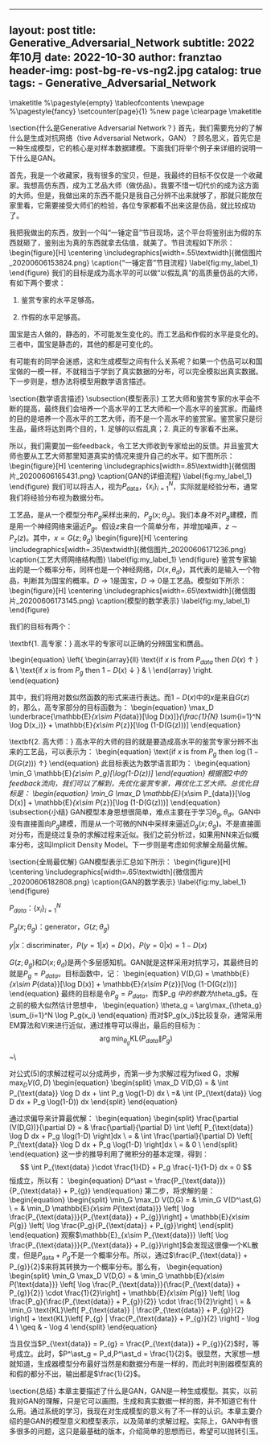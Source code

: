 
---
layout:     post
title:      Generative_Adversarial_Network
subtitle:   2022年10月
date:       2022-10-30
author:     franztao
header-img: post-bg-re-vs-ng2.jpg
catalog: true
tags:
    - Generative_Adversarial_Network
---
            

\maketitle
%\pagestyle{empty}
\tableofcontents
\newpage
%\pagestyle{fancy}
\setcounter{page}{1} %new page
\clearpage
\maketitle

\section{什么是Generative Adversarial Network？}
首先，我们需要充分的了解什么是生成对抗网络（tive Adversarial Network，GAN）？顾名思义，首先它是一种生成模型，它的核心是对样本数据建模。下面我们将举个例子来详细的说明一下什么是GAN。

首先，我是一个收藏家，我有很多的宝贝，但是，我最终的目标不仅仅是一个收藏家。我想高仿东西，成为工艺品大师（做仿品）。我要不惜一切代价的成为这方面的大师。但是，我做出来的东西不能只是我自己分辨不出来就够了，那就只能放在家里看，它需要接受大师们的检验，各位专家都看不出来这是仿品，就比较成功了。

我把我做出的东西，放到一个叫“一锤定音”节目现场，这个平台将鉴别出为假的东西就砸了，鉴别出为真的东西就拿去估值，就美了。节目流程如下所示：
\begin{figure}[H]
    \centering
    \includegraphics[width=.55\textwidth]{微信图片_20200606153824.png}
    \caption{“一锤定音”节目流程}
    \label{fig:my_label_1}
\end{figure}
我们的目标是成为高水平的可以做“以假乱真”的高质量仿品的大师，有如下两个要求：

1. 鉴赏专家的水平足够高。

2. 作假的水平足够高。

国宝是古人做的，静态的，不可能发生变化的。而工艺品和作假的水平是变化的。三者中，国宝是静态的，其他的都是可变化的。

有可能有的同学会迷惑，这和生成模型之间有什么关系呢？如果一个仿品可以和国宝做的一模一样，不就相当于学到了真实数据的分布，可以完全模拟出真实数据。下一步则是，想办法将模型用数学语言描述。

\section{数学语言描述}
\subsection{模型表示}
工艺大师和鉴赏专家的水平会不断的提高，最终我们会培养一个高水平的工艺大师和一个高水平的鉴赏家。而最终的目的是培养一个高水平的工艺大师，而不是一个高水平的鉴赏家。鉴赏家只是衍生品，最终将达到两个目的，1. 足够的以假乱真；2. 真正的专家看不出来。

所以，我们需要加一些feedback，令工艺大师收到专家给出的反馈。并且鉴赏大师也要从工艺大师那里知道真实的情况来提升自己的水平。如下图所示：
\begin{figure}[H]
    \centering
    \includegraphics[width=.85\textwidth]{微信图片_20200606165431.png}
    \caption{GAN的详细流程}
    \label{fig:my_label_1}
\end{figure}
我们可以将古人，视为$P_{\text{data}}$，$\{x_i\}_{i=1}^N$，实际就是经验分布，通常我们将经验分布视为数据分布。

工艺品，是从一个模型分布$P_g$采样出来的，$P_g(x;\theta_g)$。我们本身不对$P_g$建模，而是用一个神经网络来逼近$P_g$。假设$z$来自一个简单分布，并增加噪声，$z\sim P_z(z)$。其中，$x=G(z;\theta_g)$
\begin{figure}[H]
    \centering
    \includegraphics[width=.35\textwidth]{微信图片_20200606171236.png}
    \caption{工艺大师网络结构图}
    \label{fig:my_label_1}
\end{figure}
鉴赏专家输出的是一个概率分布，同样也是一个神经网络，$D(x,\theta_d)$，其代表的是输入一个物品，判断其为国宝的概率。$D\to 1$是国宝，$D\to 0$是工艺品。模型如下所示：
\begin{figure}[H]
    \centering
    \includegraphics[width=.65\textwidth]{微信图片_20200606173145.png}
    \caption{模型的数学表示}
    \label{fig:my_label_1}
\end{figure}

我们的目标有两个：

\textbf{1. 高专家：}
高水平的专家可以正确的分辨国宝和赝品。

\begin{equation}
    \left\{
    \begin{array}{ll}
      \text{if $x$ is from $P_{data}$ then $D(x)$ $\uparrow$ } & \\
      \text{if $x$ is from $P_{g}$ then $1-D(x)$ $\downarrow$ } & \\
    \end{array}
    \right.
\end{equation}

其中，我们将用对数似然函数的形式来进行表达。而$1-D(x)$中的$x$是来自$G(z)$的，那么，高专家部分的目标函数为：
\begin{equation}
    \max_D \underbrace{\mathbb{E}_{x\sim P_{data}}[\log D(x)]}_{\frac{1}{N} \sum_{i=1}^N \log D(x_i)} +  \mathbb{E}_{x\sim P_{z}}[\log (1-D(G(z)))]
\end{equation}

\textbf{2. 高大师：}
高水平的大师的目的就是要造成高水平的鉴赏专家分辨不出来的工艺品，可以表示为：
\begin{equation}
    \text{if $x$ is from $P_g$ then $\log(1-D(G(z)))$ $\uparrow$}
\end{equation}
此目标表达为数学语言即为：
\begin{equation}
    \min_G \mathbb{E}_{z\sim P_g}[\log(1-D(z))]
\end{equation}
根据图2中的feedback流向，我们可以了解到，先优化鉴赏专家，再优化工艺大师。总优化目标是：
\begin{equation}
    \min_G \max_D \mathbb{E}_{x\sim P_{data}}[\log D(x)] + \mathbb{E}_{x\sim P_{z}}[\log (1-D(G(z)))]
\end{equation}
\subsection{小结}
GAN模型本身思想很简单，难点主要在于学习$\theta_g,\theta_d$。GAN中没有直接面向$P_g$建模，而是从一个可微的NN中采样来逼近$D_g(x;\theta_g)$。不是直接面对分布，而是绕过复杂的求解过程来近似。我们之前分析过，如果用NN来近似概率分布，这叫Implicit Density Model。下一步则是考虑如何求解全局最优解。

\section{全局最优解}
GAN模型表示汇总如下所示：
\begin{figure}[H]
    \centering
    \includegraphics[width=.65\textwidth]{微信图片_20200606182808.png}
    \caption{GAN的数学表示}
    \label{fig:my_label_1}
\end{figure}

$P_{data}$：$\{x_i\}_{i=1}^N$

$P_g(x;\theta_g)$：generator，$G(z;\theta_g)$

$y|x$：discriminater，$P(y=1|x)=D(x)$，$P(y=0|x)=1-D(x)$

$G(z;\theta_g)$和$D(x;\theta_d)$是两个多层感知机。GAN就是这样采用对抗学习，其最终目的就是$P_g = P_{data}$。目标函数中，记：
\begin{equation}
    V(D,G) = \mathbb{E}_{x\sim P_{data}}[\log D(x)] + \mathbb{E}_{x\sim P_{z}}[\log (1-D(G(z)))]
\end{equation}
最终的目标是令$P_g = P_{data}$，而$P_g $中的参数为$\theta_g$。在之前的极大似然估计思想中，
\begin{equation}
    \theta_g = \arg\max_{\theta_g} \sum_{i=1}^N \log P_g(x_i)
\end{equation}
而对$P_g(x_i)$比较复杂，通常采用EM算法和VI来进行近似，通过推导可以得出，最后的目标为：
$$\arg\min_{\theta_g} \text{KL}(P_{data}\|P_g)$$

~\\

对公式(5)的求解过程可以分成两步，而第一步为求解过程为fixed G，求解$\max_D V(G,D)$
\begin{equation}
    \begin{split}
        \max_D V(D,G) = & \int P_{\text{data}} \log D dx + \int P_g \log(1-D) dx \\
        =& \int (P_{\text{data}} \log D dx + P_g \log(1-D)) dx
    \end{split}
\end{equation}

通过求偏导来计算最优解：
\begin{equation}
    \begin{split}
        \frac{\partial (V(D,G))}{\partial D} = & \frac{\partial}{\partial D} \int \left[ P_{\text{data}} \log D dx + P_g \log(1-D) \right]dx \\
        = &  \int \frac{\partial}{\partial D} \left[ P_{\text{data}} \log D dx + P_g \log(1-D) \right]dx \\
        = & 0 \\
    \end{split}
\end{equation}
这一步的推导利用了微积分的基本定理，得到：
$$
\int P_{\text{data} }\cdot \frac{1}{D} + P_g \frac{-1}{1-D} dx = 0
$$
恒成立，所以有：
\begin{equation}
    D^\ast = \frac{P_{\text{data}}}{P_{\text{data}} + P_{g}}
\end{equation}
第二步，将求解的是：
\begin{equation}
    \begin{split}
        \min_G \max_D V(D,G) = & \min_G V(D^\ast,G) \\
        = & \min_D \mathbb{E}_{x\sim P_{\text{data}}} \left[   \log \frac{P_{\text{data}}}{P_{\text{data}} + P_{g}}\right] + \mathbb{E}_{x\sim P_{g}} \left[   \log \frac{P_g}{P_{\text{data}} + P_{g}}\right]
    \end{split}
\end{equation}
观察$\mathbb{E}_{x\sim P_{\text{data}}} \left[   \log \frac{P_{\text{data}}}{P_{\text{data}} + P_{g}}\right]$会发现这很像一个KL散度，但是$P_{\text{data}} + P_{g}$不是一个概率分布。所以，通过$\frac{P_{\text{data}} + P_{g}}{2}$来将其转换为一个概率分布。那么有，
\begin{equation}
\begin{split}
    \min_G \max_D V(D,G) = & \min_G \mathbb{E}_{x\sim P_{\text{data}}} \left[   \log \frac{P_{\text{data}}}{\frac{P_{\text{data}} + P_{g}}{2}} \cdot \frac{1}{2}\right] + \mathbb{E}_{x\sim P_{g}} \left[   \log \frac{P_g}{\frac{P_{\text{data}} + P_{g}}{2}} \cdot \frac{1}{2}\right] \\
    = & \min_G \text{KL}\left[ P_{\text{data}} \| \frac{P_{\text{data}} + P_{g}}{2} \right] + \text{KL}\left[ P_{g} \| \frac{P_{\text{data}} + P_{g}}{2} \right] - \log 4 \\
    \geq & - \log 4
\end{split}
\end{equation}

当且仅当$P_{\text{data}}  = P_{g} = \frac{P_{\text{data}} + P_{g}}{2}$时，等号成立。此时，$P^\ast_g = P_d,P^\ast_d = \frac{1}{2}$。很显然，大家想一想就知道，生成器模型分布最好当然是和数据分布是一样的，而此时判别器模型真的和假的都分不出，输出都是$\frac{1}{2}$。

\section{总结}
本章主要描述了什么是GAN，GAN是一种生成模型。其实，以前我对GAN的理解，只是它可以画图，生成和真实数据一样的图，并不知道它有什么用。通过系统的学习，我现在对生成模型的意义有了不一样的认识。本章主要介绍的是GAN的模型意义和模型表示，以及简单的求解过程。实际上，GAN中有很多很多的问题，这只是最基础的版本，介绍简单的思想而已，希望可以抛转引玉。


